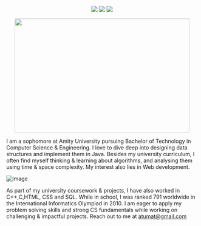 <p align="center">
<img src="https://img.shields.io/badge/Aarti Mattoo-pink">
<img src="https://badges.frapsoft.com/os/v1/open-source.svg?v=103">
<img src="https://img.shields.io/badge/Contributions-Welcome-brightgreen">

</p>
</p>
 <p align="center">
  <img width="460" height="300" src="https://user-images.githubusercontent.com/116307514/218180853-6c9b4948-ee15-4f74-8e99-b92637b49ec4.png">
</p>
I am a sophomore at Amity University pursuing Bachelor of Technology in Computer Science & Engineering. 
I love to dive deep into designing data structures and implement them in Java. Besides 
my university curriculum, I often find myself thinking & learning about algorithms, and analysing them using 
time & space complexity. My interest also lies in Web development.

![image](https://user-images.githubusercontent.com/116307514/218180853-6c9b4948-ee15-4f74-8e99-b92637b49ec4.png)


As part of my university coursework & projects, I have also worked in C++,C,HTML, CSS and SQL. While in school,
I was ranked 791 worldwide in the International Informatics Olympiad in 2010. 
I am eager to apply my problem solving skills and strong CS fundamentals while working on challenging
& impactful projects. 
Reach out to me at atumat@gmail.com

